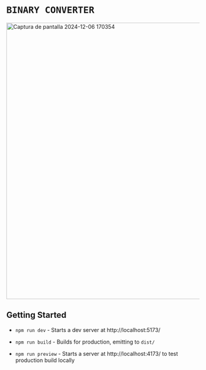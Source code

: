 # `BINARY CONVERTER`
</h2><img width="722" alt="Captura de pantalla 2024-12-06 170354" src="https://github.com/user-attachments/assets/acb94065-388e-4fb6-b13b-4fbbfc1a137b">


## Getting Started

-   `npm run dev` - Starts a dev server at http://localhost:5173/

-   `npm run build` - Builds for production, emitting to `dist/`

-   `npm run preview` - Starts a server at http://localhost:4173/ to test production build locally
